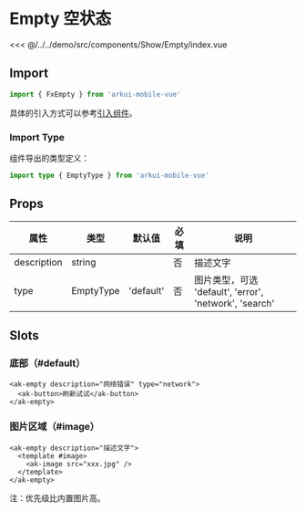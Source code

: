 # Empty 空状态

<CodeDemo name="Empty">

<<< @/../../demo/src/components/Show/Empty/index.vue

</CodeDemo>

## Import

```js
import { FxEmpty } from 'arkui-mobile-vue'
```

具体的引入方式可以参考[引入组件](../guide/import.md)。

### Import Type

组件导出的类型定义：

```ts
import type { EmptyType } from 'arkui-mobile-vue'
```

## Props

| 属性        | 类型      | 默认值    | 必填 | 说明                                                   |
| ----------- | --------- | --------- | ---- | ------------------------------------------------------ |
| description | string    |           | 否   | 描述文字                                               |
| type        | EmptyType | 'default' | 否   | 图片类型，可选 'default', 'error', 'network', 'search' |

## Slots

### 底部（#default）

```vue
<ak-empty description="网络错误" type="network">
  <ak-button>刷新试试</ak-button>
</ak-empty>
```

### 图片区域（#image）

```vue
<ak-empty description="描述文字">
  <template #image>
    <ak-image src="xxx.jpg" />
  </template>
</ak-empty>
```

注：优先级比内置图片高。
